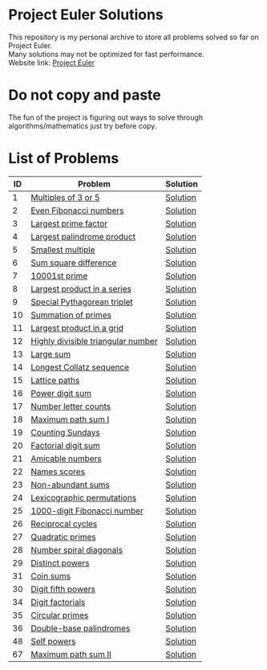 # Project Euler Solutions
This repository is my personal archive to store all problems solved so far on Project Euler.<br />
Many solutions may not be optimized for fast performance. <br />
Website link: [Project Euler](https://projecteuler.net/) 
# Do not copy and paste
The fun of the project is figuring out ways to solve through algorithms/mathematics just try before copy.
# List of Problems
| ID | Problem | Solution |
| ---- |----|----|
| 1 | [Multiples of 3 or 5](https://projecteuler.net/problem=1) | [Solution](/problem1/problem1.py) |
| 2 | [Even Fibonacci numbers](https://projecteuler.net/problem=2) | [Solution](/problem2/problem2.py) |
| 3 | [Largest prime factor](https://projecteuler.net/problem=3) | [Solution](/problem3/problem3.py) |
| 4 | [Largest palindrome product](https://projecteuler.net/problem=4) | [Solution](/problem4/problem4.py) |
| 5 | [Smallest multiple](https://projecteuler.net/problem=5) | [Solution](/problem5/problem5.py) |
| 6 | [Sum square difference](https://projecteuler.net/problem=6) | [Solution](/problem6/problem6.py) |
| 7 | [10001st prime](https://projecteuler.net/problem=7) | [Solution](/problem7/problem7.py) |
| 8 | [Largest product in a series](https://projecteuler.net/problem=8) | [Solution](/problem8/problem8.py) |
| 9 | [Special Pythagorean triplet](https://projecteuler.net/problem=9) | [Solution](/problem9/problem9.py) |
| 10 | [Summation of primes](https://projecteuler.net/problem=10) | [Solution](/problem10/problem10.py) |
| 11 | [Largest product in a grid](https://projecteuler.net/problem=11) | [Solution](/problem11/problem11.py) |
| 12 | [Highly divisible triangular number](https://projecteuler.net/problem=12) | [Solution](/problem12/problem12.py) |
| 13 | [Large sum](https://projecteuler.net/problem=13) | [Solution](/problem13/problem13.py) |
| 14 | [Longest Collatz sequence](https://projecteuler.net/problem=14) | [Solution](/problem14/problem14.py) |
| 15 | [Lattice paths](https://projecteuler.net/problem=15) | [Solution](/problem15/problem15.py) |
| 16 | [Power digit sum](https://projecteuler.net/problem=16) | [Solution](/problem16/problem16.py) |
| 17 | [Number letter counts](https://projecteuler.net/problem=17) | [Solution](/problem17/problem17.py) |
| 18 | [Maximum path sum I](https://projecteuler.net/problem=18) | [Solution](/problem18/problem18.py) |
| 19 | [Counting Sundays](https://projecteuler.net/problem=19) | [Solution](/problem19/problem19.py) |
| 20 | [Factorial digit sum](https://projecteuler.net/problem=20) | [Solution](/problem20/problem20.py) |
| 21 | [Amicable numbers](https://projecteuler.net/problem=21) | [Solution](/problem21/problem21.py) |
| 22 | [Names scores](https://projecteuler.net/problem=22) | [Solution](/problem22/problem22.py) |
| 23 | [Non-abundant sums](https://projecteuler.net/problem=23) | [Solution](/problem23/problem23.py) |
| 24 | [Lexicographic permutations](https://projecteuler.net/problem=24) | [Solution](/problem24/problem24.py) |
| 25 | [1000-digit Fibonacci number](https://projecteuler.net/problem=25) | [Solution](/problem25/problem25.py) |
| 26 | [Reciprocal cycles](https://projecteuler.net/problem=26) | [Solution](/problem26/problem26.py) |
| 27 | [Quadratic primes](https://projecteuler.net/problem=27) | [Solution](/problem26/problem27.py) |
| 28 | [Number spiral diagonals](https://projecteuler.net/problem=28) | [Solution](/problem28/problem28.py) |
| 29 | [Distinct powers](https://projecteuler.net/problem=29) | [Solution](/problem29/problem29.py) |
| 31 | [Coin sums](https://projecteuler.net/problem=31) | [Solution](/problem31/problem31.py) |
| 30 | [Digit fifth powers](https://projecteuler.net/problem=30) | [Solution](/problem30/problem30.py) |
| 34 | [Digit factorials](https://projecteuler.net/problem=34) | [Solution](/problem34/problem34.py) |
| 35 | [Circular primes](https://projecteuler.net/problem=35) | [Solution](/problem35/problem35.py) |
| 36 | [Double-base palindromes](https://projecteuler.net/problem=36) | [Solution](/problem36/problem36.py) |
| 48 | [Self powers](https://projecteuler.net/problem=48) | [Solution](/problem48/problem48.py) |
| 67 | [Maximum path sum II](https://projecteuler.net/problem=67) | [Solution](/problem67/problem67.py) |
